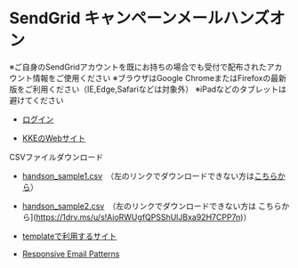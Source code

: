 # SendGrid キャンペーンメールハンズオン

※ご自身のSendGridアカウントを既にお持ちの場合でも受付で配布されたアカウント情報をご使用ください
※ブラウザはGoogle ChromeまたはFirefoxの最新版をご利用ください（IE,Edge,Safariなどは対象外）
※iPadなどのタブレットは避けてください

- [ログイン](https://app.sendgrid.com/login)

- [KKEのWebサイト](https://www.kke.co.jp/)

CSVファイルダウンロード
- [handson_sample1.csv](https://mchandson.blob.core.windows.net/mchandson/handson_sample1.csv)　（左のリンクでダウンロードできない方は[こちらから](https://1drv.ms/u/s!AioRWUgfQPSShUiQqDrpzfcx5qzm)）
- [handson_sample2.csv](https://mchandson.blob.core.windows.net/mchandson/handson_sample2.csv)　（左のリンクでダウンロードできない方は
こちらから](https://1drv.ms/u/s!AioRWUgfQPSShUlJBxa92H7CPP7n)）

- [templateで利用するサイト](https://www.sendwithus.com/resources/templates)

- [Responsive Email Patterns](http://responsiveemailpatterns.com/)

